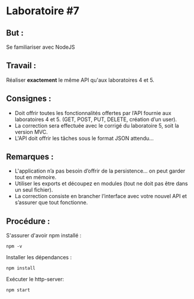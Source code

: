 # Laboratoire \#7

## But :
Se familiariser avec NodeJS

## Travail :
Réaliser **exactement** le même API qu'aux laboratoires 4 et 5.

## Consignes :
* Doit offrir toutes les fonctionnalités offertes par l’API fournie aux laboratoires 4 et 5. (GET, POST, PUT,
DELETE, création d’un user).
* La correction sera effectuée avec le corrigé du laboratoire 5, soit la version MVC.
* L'API doit offrir les tâches sous le format JSON
attendu...

## Remarques :
* L'application n’a pas besoin d’offrir de la
persistence... on peut garder tout en mémoire.
* Utiliser les exports et découpez en modules (tout ne doit pas être dans un seul fichier).
* La correction consiste en brancher l’interface avec votre nouvel API et s’assurer que tout fonctionne.

## Procédure :
S'assurer d'avoir npm installé :

`npm -v`

Installer les dépendances :

`npm install`

Exécuter le http-server:

`npm start`